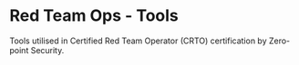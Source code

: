 # Red Team Ops - Tools
Tools utilised in Certified Red Team Operator (CRTO) certification by Zero-point Security. 
